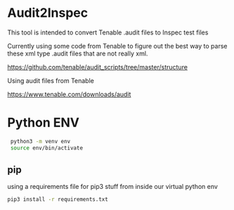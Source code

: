 # Audit2Inspec

This tool is intended to convert Tenable .audit files to Inspec test files

Currently using some code from Tenable to figure out the best way to parse these xml type .audit files that are not really xml.

https://github.com/tenable/audit_scripts/tree/master/structure

Using audit files from Tenable

https://www.tenable.com/downloads/audit

# Python ENV

```bash
 python3 -m venv env
 source env/bin/activate 
 ```

## pip

using a requirements file for pip3 stuff from inside our virtual python env

```bash
pip3 install -r requirements.txt 
```
